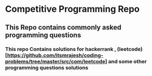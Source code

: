 # Competitive Programming Repo

## This Repo contains commonly asked programming questions 

### This repo Contains solutions for hackerrank , (leetcode)[https://github.com/itsmrajesh/coding-problems/tree/master/src/com/leetcode] and some other programming questions solutions

